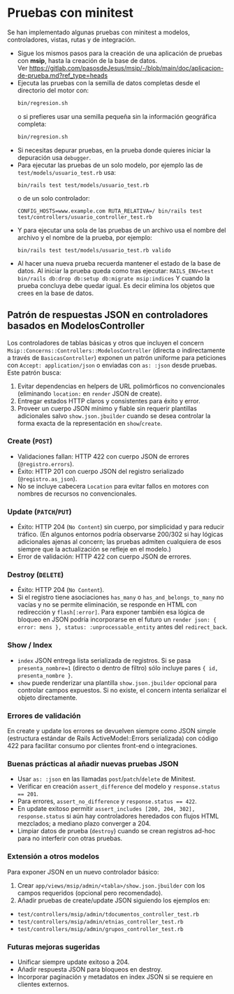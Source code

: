 # Pruebas con minitest

Se han implementado algunas pruebas con minitest a modelos, controladores, 
vistas, rutas y de integración.

* Sigue los mismos pasos para la creación de una aplicación de pruebas 
con **msip**, hasta la creación de la base de datos.  
Ver <https://gitlab.com/pasosdeJesus/msip/-/blob/main/doc/aplicacion-de-prueba.md?ref_type=heads>
* Ejecuta las pruebas con la semilla de datos completas desde el directorio del motor con:
  ```sh
  bin/regresion.sh
  ```
  o si prefieres usar una semilla pequeña sin la información geográfica completa:
  ```sh
  bin/regresion.sh
  ```
* Si necesitas depurar pruebas,  en la prueba donde quieres iniciar la 
  depuración usa `debugger`.  
* Para ejecutar las pruebas de un solo modelo, por ejemplo las de 
  `test/models/usuario_test.rb` usa:
  ```
  bin/rails test test/models/usuario_test.rb
  ```
  o de un solo controlador:
  ```
  CONFIG_HOSTS=www.example.com RUTA_RELATIVA=/ bin/rails test test/controllers/usuario_controller_test.rb
  ```
* Y para ejecutar una sola de las pruebas de un archivo usa el nombre del 
  archivo y el nombre de la prueba, por ejemplo:
  ```
  bin/rails test test/models/usuario_test.rb valido
  ```
* Al hacer una nueva prueba recuerda mantener el estado de la base de datos.
  Al iniciar la prueba queda como tras ejecutar:
  `RAILS_ENV=test bin/rails db:drop db:setup db:migrate msip:indices`
  Y cuando la prueba concluya debe quedar igual. 
  Es decir elimina los objetos que crees en la base de datos.



## Patrón de respuestas JSON en controladores basados en ModelosController

Los controladores de tablas básicas y otros que incluyen el concern `Msip::Concerns::Controllers::ModelosController` (directa o indirectamente a través de `BasicasController`) exponen un patrón uniforme para peticiones con `Accept: application/json` o enviadas con `as: :json` desde pruebas. Este patrón busca:

1. Evitar dependencias en helpers de URL polimórficos no convencionales (eliminando `location:` en `render` JSON de create).
2. Entregar estados HTTP claros y consistentes para éxito y error.
3. Proveer un cuerpo JSON mínimo y fiable sin requerir plantillas adicionales salvo `show.json.jbuilder` cuando se desea controlar la forma exacta de la representación en `show`/`create`.

### Create (`POST`)

- Validaciones fallan: HTTP 422 con cuerpo JSON de errores (`@registro.errors`).
- Éxito: HTTP 201 con cuerpo JSON del registro serializado (`@registro.as_json`).
- No se incluye cabecera `Location` para evitar fallos en motores con nombres de recursos no convencionales.

### Update (`PATCH`/`PUT`)

- Éxito: HTTP 204 (`No Content`) sin cuerpo, por simplicidad y para reducir tráfico. (En algunos entornos podría observarse 200/302 si hay lógicas adicionales ajenas al concern; las pruebas admiten cualquiera de esos siempre que la actualización se refleje en el modelo.)
- Error de validación: HTTP 422 con cuerpo JSON de errores.

### Destroy (`DELETE`)

- Éxito: HTTP 204 (`No Content`).
- Si el registro tiene asociaciones `has_many` o `has_and_belongs_to_many` no vacías y no se permite eliminación, se responde en HTML con redirección y `flash[:error]`. Para exponer también esa lógica de bloqueo en JSON podría incorporarse en el futuro un `render json: { error: mens }, status: :unprocessable_entity` antes del `redirect_back`.

### Show / Index

- `index` JSON entrega lista serializada de registros. Si se pasa `presenta_nombre=1` (directo o dentro de filtro) sólo incluye pares `{ id, presenta_nombre }`.
- `show` puede renderizar una plantilla `show.json.jbuilder` opcional para controlar campos expuestos. Si no existe, el concern intenta serializar el objeto directamente.

### Errores de validación

En create y update los errores se devuelven siempre como JSON simple (estructura estándar de Rails ActiveModel::Errors serializada) con código 422 para facilitar consumo por clientes front-end o integraciones.

### Buenas prácticas al añadir nuevas pruebas JSON

- Usar `as: :json` en las llamadas `post`/`patch`/`delete` de Minitest.
- Verificar en creación `assert_difference` del modelo y `response.status == 201`.
- Para errores, `assert_no_difference` y `response.status == 422`.
- En update exitoso permitir `assert_includes [200, 204, 302], response.status` si aún hay controladores heredados con flujos HTML mezclados; a mediano plazo converger a 204.
- Limpiar datos de prueba (`destroy`) cuando se crean registros ad-hoc para no interferir con otras pruebas.

### Extensión a otros modelos

Para exponer JSON en un nuevo controlador básico:
1. Crear `app/views/msip/admin/<tabla>/show.json.jbuilder` con los campos requeridos (opcional pero recomendado).
2. Añadir pruebas de create/update JSON siguiendo los ejemplos en:
  - `test/controllers/msip/admin/tdocumentos_controller_test.rb`
  - `test/controllers/msip/admin/etnias_controller_test.rb`
  - `test/controllers/msip/admin/grupos_controller_test.rb`

### Futuras mejoras sugeridas

- Unificar siempre update exitoso a 204.
- Añadir respuesta JSON para bloqueos en destroy.
- Incorporar paginación y metadatos en index JSON si se requiere en clientes externos.